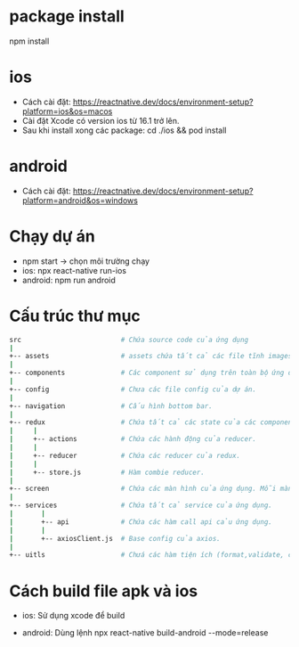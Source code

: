 # package install

npm install
# ios
- Cách cài đặt: https://reactnative.dev/docs/environment-setup?platform=ios&os=macos
- Cài đặt Xcode có version ios từ 16.1 trở lên.
- Sau khi install xong các package:
  cd ./ios && pod install
# android
- Cách cài đặt: https://reactnative.dev/docs/environment-setup?platform=android&os=windows

# Chạy dự án
- npm start -> chọn môi trường chạy
- ios:
  npx react-native run-ios
- android:
  npm run android

# Cấu trúc thư mục
```sh
src                         # Chứa source code của ứng dụng
|
+-- assets                  # assets chứa tất cả các file tĩnh images, fonts, etc.
|
+-- components              # Các component sử dụng trên toàn bộ ứng dụng.
|
+-- config                  # Chưa các file config của dự án.
|
+-- navigation              # Cấu hình bottom bar.
|
+-- redux                   # Chứa tất cả các state của các component.
|     |
|     +-- actions           # Chứa các hành động của reducer.
|     |
|     +-- reducer           # Chứa các reducer của redux.
|     |
|     +-- store.js          # Hàm combie reducer.
|
+-- screen                  # Chứa các màn hình của ứng dụng. Mỗi màn hình được viết trong 1 folder (bao gồm tênmàn.js, styles.js...)
|
+-- services                # Chứa tất cả service của ứng dụng.
|       |
|       +-- api             # Chứa các hàm call api cảu ứng dụng.
|       |
|       +-- axiosClient.js  # Base config của axios.
|
+-- uitls                   # Chưá các hàm tiện ích (format,validate, convert, ...) của ứng dụng.
```
# Cách build file apk và ios
- ios: Sử dụng xcode để build

- android: Dùng lệnh  npx react-native build-android --mode=release
